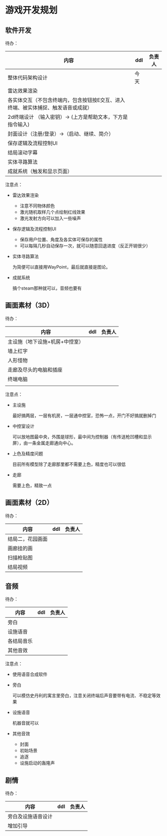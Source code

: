 # 游戏开发规划



## 软件开发

待办：

| 内容                                                         | ddl  | 负责人 |
| ------------------------------------------------------------ | ---- | ------ |
| 整体代码架构设计                                             | 今天 |        |
| 雷达效果渲染                                                 |      |        |
| 各实体交互（不包含终端内，包含按钮按E交互、进入终端、被实体捕捉、触发语音或成就） |      |        |
| 2d终端设计 （输入密钥）-> (上方是帮助文本，下方是指令输入)   |      |        |
| 封面设计（注册/登录）->（启动、继续、简介）                  |      |        |
| 保存逻辑及流程控制UI                                         |      |        |
| 结局滚动字幕                                                 |      |        |
| 实体寻路算法                                                 |      |        |
| 成就系统（触发和显示页面）                                   |      |        |

注意点：

+ 雷达效果渲染

  + 注意不同物体颜色
  + 激光随机取样几个点绘制红线效果
  + 激光发射方向可以加入一些噪声

+ 保存逻辑及流程控制UI

  + 保存用户位置、角度及各实体可保存的属性
  + 可以每隔几秒自动保存一次，就可以随意回退进度（反正开销很少）

+ 实体寻路算法

  为简便可以直接用WayPoint，最后就直接是图论。

+ 成就系统

  搞个steam那种就可以，音频也要有


## 画面素材（3D）

待办：

| 内容                           | ddl  | 负责人 |
| ------------------------------ | ---- | ------ |
| 主设施（地下设施+机房+中控室） |      |        |
| 墙上红字                       |      |        |
| 人形怪物                       |      |        |
| 走廊及尽头的电脑和插座         |      |        |
| 终端电脑                       |      |        |
|                                |      |        |

注意点：

+ 主设施

  最好搞两层，一层有机房，一层通中控室，恐怖一点，开门不好搞就删掉门

+ 中控室设计

  可以放地图最中央，外围是球形，最中间为控制器（有传送枪凹槽和显示屏），由一条金属走廊通向中心。
  
+ 上色及精度问题

  目前所有模型除了走廊那里都不需要上色，精度也可以很低

+ 走廊

  需要上色，精致一点

## 画面素材（2D）

待办：

| 内容             | ddl  | 负责人 |
| ---------------- | ---- | ------ |
| 结局二，花园画面 |      |        |
| 画廊挂的画       |      |        |
| 扫描枪贴图       |      |        |
| 结局视频         |      |        |


## 音频

待办：

| 内容       | ddl  | 负责人 |
| ---------- | ---- | ------ |
| 旁白       |      |        |
| 设施语音   |      |        |
| 各结局音乐 |      |        |
| 其他音效   |      |        |

注意点：



+ 使用语音合成软件

+ 旁白

  可以模仿史丹利的寓言里旁白，注意关闭终端后声音要带有电流、不稳定等效果

+ 设施语音

  机器音就可以
  
+ 其他音效

  + 封面
  + 初始场景
  + 追逐
  + 设施启动的轰隆声

## 剧情

待办：

| 内容               | ddl  | 负责人 |
| ------------------ | ---- | ------ |
| 旁白及设施语音设计 |      |        |
| 增加引导           |      |        |

